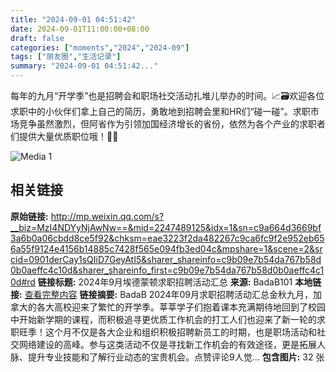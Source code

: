```yaml
---
title: "2024-09-01 04:51:42"
date: 2024-09-01T11:00:00+08:00
draft: false
categories: ["moments","2024","2024-09"]
tags: ["朋友圈","生活记录"]
summary: "2024-09-01 04:51:42..."
---
```


每年的九月“开学季”也是招聘会和职场社交活动扎堆儿举办的时间。📈🗃️欢迎各位求职中的小伙伴们拿上自己的简历，勇敢地到招聘会里和HR们“碰一碰”。求职市场竞争虽然激烈，但阿省作为引领加国经济增长的省份，依然为各个产业的求职者们提供大量优质职位哦！🥰📩

![Media 1](/Moments/photos/2024-09-01/202409010451420.jpg)

## 相关链接

**原始链接:** http://mp.weixin.qq.com/s?__biz=MzI4NDYyNjAwNw==&mid=2247489125&idx=1&sn=c9a664d3669bf3a6b0a06cbdd8ce5f92&chksm=eae3223f2da482267c9ca6fc9f2e952eb656a55f9124e4156b14885c7428f565e094fb3ed04c&mpshare=1&scene=2&srcid=0901derCay1sQIiD7GeyAtI5&sharer_shareinfo=c9b09e7b54da767b58d0b0aeffc4c10d&sharer_shareinfo_first=c9b09e7b54da767b58d0b0aeffc4c10d#rd
**链接标题:** 2024年9月埃德蒙顿求职招聘活动汇总
**来源:** BadaB101
**本地链接:** [查看完整内容](/link_content/2024/09/2024-09-01-1/link_content/)
**链接摘要:** BadaB 2024年09月求职招聘活动汇总金秋九月，加拿大的各大高校迎来了繁忙的开学季。莘莘学子们抱着课本充满期待地回到了校园中开始新学期的课程，而积极追寻更优质工作机会的打工人们也迎来了新一轮的求职旺季！这个月不仅是各大企业和组织积极招聘新员工的时期，也是职场活动和社交网络建设的高峰。参与这类活动不仅是寻找新工作机会的有效途径，更是拓展人脉、提升专业技能和了解行业动态的宝贵机会。点赞评论9人觉...
**包含图片:** 32 张


